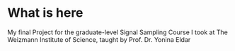# What is here 

My final Project for the graduate-level Signal Sampling Course I took at The Weizmann Institute of Science, taught by Prof. Dr. Yonina Eldar
